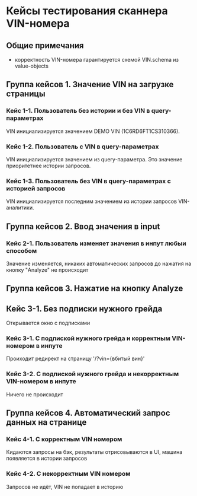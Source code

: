 # Кейсы тестирования сканнера VIN-номера

## Общие примечания

- корректность VIN-номера гарантируется схемой VIN.schema из value-objects

## Группа кейсов 1. Значение VIN на загрузке страницы

### Кейс 1-1. Пользователь без истории и без VIN в query-параметрах

VIN инициализируется значением DEMO VIN (1C6RD6FT1CS310366).

### Кейс 1-2. Пользователь с VIN в query-параметрах

VIN инициализируется значением из query-параметра. Это значение приоритетнее истории запросов.

### Кейс 1-3. Пользователь без VIN в query-параметрах с историей запросов

VIN инициализируется последним значением из истории запросов VIN-аналитики.

## Группа кейсов 2. Ввод значения в input

### Кейс 2-1. Пользователь изменяет значения в инпут любыи способом

Значение изменяется, никаких автоматических запросов до нажатия на кнопку "Analyze" не происходит

## Группа кейсов 3. Нажатие на кнопку Analyze

## Кейс 3-1. Без подписки нужного грейда

Открывается окно с подписками

### Кейс 3-1. С подпиской нужного грейда и корректным VIN-номером в инпуте

Проиходит редирект на страницу '/?vin={вбитый вин}'

### Кейс 3-2. С подпиской нужного грейда и некорректным VIN-номером в инпуте

Ничего не происходит

## Группа кейсов 4. Автоматический запрос данных на странице

### Кейс 4-1. С корректным VIN номером

Кидаются запросы на бэк, результаты отрисовываются в UI, машина появляется в истории запросов

### Кейс 4-2. С некорректным VIN номером

Запросов не идёт, VIN не попадает в историю